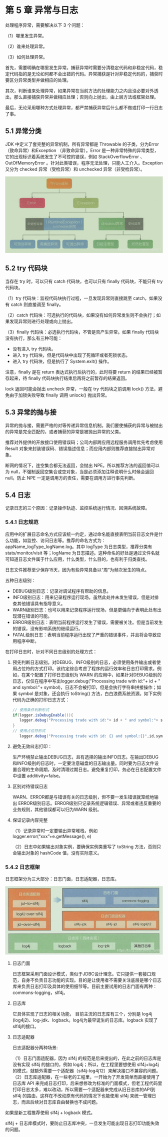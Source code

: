 # 第 5 章 异常与日志

处理程序异常，需要解决以下 3 个问题：

（1）哪里发生异常。

（2）谁来处理异常。

（3）如何处理异常。

首先，需要明确在哪里发生异常。捕获异常时需要分清稳定代码和非稳定代码，稳定代码指的是无论如何都不会出错的代码。异常捕获是针对非稳定代码的，捕获时要区分异常类型并做相应的处理。

其次，判断谁来处理异常，如果异常在当前方法的处理能力之内且没必要对外透出，那么直接捕获异常并做相应处理；否则向上抛出，由上层方法或框架处理。

最后，无论采用哪种方式处理异常，都严禁捕获异常后什么都不做或打印一行日志了事。

## 5.1 异常分类

JDK 中定义了套完整的异常机制，所有异常都是 Throwable 的子类，分为Error（致命异常）和Exception （非致命异常）。Error 是一种非常特殊的异常类型，它的出现标识着系统发生了不可控的错误，例如 StackOverflowError 、OutOfMemoryError 。针对此类错误，程序无法处理，只能人工介入。Exception 又分为 checked 异常（受检异常）和 unchecked 异常（非受检异常）。

![异常分类结构](图片/异常分类结构.png)

## 5.2 try 代码块

当存在 try 时，可以只有 catch 代码块，也可以只有 finally 代码块，不能只有 try 代码块。

（1）try 代码块：监视代码块执行过程，一旦发现异常则直接跳至 catch，如果没有 catch 则直接调至 finally。

（2）catch 代码块：可选执行的代码块，如果没有如何异常发生则不会执行；如果发现异常则进行处理或向上抛出。

（3）finally 代码块：必选执行代码块，不管是否产生异常。如果 finally 代码块没有执行，那么有三种可能：

- 没有进入 try 代码块。
- 进入 try 代码块，但是代码块中出现了死循环或者死锁状态。
- 进入 try 代码块，但是执行了 System.exit() 操作。

注意，finally 是在 return 表达式执行后执行的，此时将要 return 的结果已经被暂存起来，待 finally 代码块执行结束后再将之前暂存的结果返回。

lock 返回可能会抛出 uncheck 异常，一般在 try 代码块之前调用 lock() 方法，避免由于加锁失败导致 finally 调用 unlock() 抛出异常。

## 5.3 异常的抛与接

异常的抛与接，需要严格的对等传递异常信息机制。我们要使捕获的异常与被抛出的异常是完全匹配的，或者捕获的异常是被抛出异常的父类。

推荐对外提供的开放接口使用错误码；公司内部跨应用远程服务调用优先考虑使用 Result 对象来封装错误码、错误描述信息；而应用内部则推荐直接抛出异常对象。

断网的情况下，连空集合都无法返回，会抛出 NPE。所以推荐方法的返回值可以为 null，不强制返回空集合或空对象，当是必须添加注释说明什么时候会返回 null。防止 NPE 一定是调用方的责任，需要在调用方进行事先判断。

## 5.4 日志

记录日志的三个原因：记录操作轨迹、监控系统运行情况、回溯系统故障。

### 5.4.1 日志规范

应用中的扩展日志命名方式应该统一约定，通过命名能直接表明当前日志文件是什么功能，如监控、访问日志等。推荐的命名方式为： appName_logType_logName.log。其中 logType 为日志类型，推荐分类有 stats/monitor/visit 等；logName 为日志描述。这种命名的好处是通过文件名就可知道日志文件属于什么应用，什么类型，什么目的，也有利于归类查找。

日志文件推荐至少保存15天，因为有些异常具备以“周”为频次发生的特点。

五种日志级别：

- DEBUG级别日志：记录对调试程序有帮助的信息。
- INFO级别日志：用来记录程序运行现场，虽然此处并未发生错误，但是对排查其他错误具有指导意义。
- WARN级别日志：也可以用来记录程序运行现场，但是更偏向于表明此处有出现潜在错误的可能。
- ERROR级别日志：表明当前程序运行发生了错误，需要被关注。但是当前发生的错误，没有影响系统的继续运行。
- FATAL级别日志：表明当前程序运行出现了严重的错误事件，并且将会导致应用程序中断。

在打印日志时，针对不同日志级别的处理方式：

1. 预先判断日志级别。对DEBUG、INFO级别的日志，必须使用条件输出或者使用占位符的方式打印。该约定综合考虑了程序的运行效率和日志打印需求。例如，在某个配置了打印日志级别为 WARN 的应用中，如果针对DEBUG级别的日志，仅仅在程序中写出logger.debug("Processing trade with id:"+ id + " and symbol:"+ symbol)，日志不会被打印，但是会执行字符串拼接操作；如果 symbol 是对象，还会执行 toString() 方法，白白浪费系统资源。如下实例代码为正确的打印日志方式：

   ~~~java
   // 使用条件判断形式
   if(logger.isDebugEnable()){
      logger.debug("Processing trade with id:"+ id + " and symbol:"+ symbol);
   }
   // 使用占位符形式
      logger.debug("Processing trade with id: {} and symbol:{}",id,symbol);
   ~~~

2. 避免无效曰志打印：

   生产环境禁止输出DEBUG日志，且有选择的输出INFO日志。在输出DEBUG和INFO级别的日志时，一定要注意磁盘的日志输出量。同时要为日志文件设置合理的生命周期，及时清理过期日志。避免重复打印，务必在日志配置文件中设置 additivity=false。

3. 区别对待错误日志

   WARN、ERROR都是与错误有关的日志级别，但不要一发生错误就笼统地输出 ERROR级别日志。ERROR级别只记录系统逻辑错误、异常或者违反重要的业务规则，其他错误都可以归为WARN 级别。

4. 保证记录内容完整

   （1）记录异常时一定要输出异常堆栈，例如 logger.error(“xxx”+e.getMessage(), e)

   （2）日志中如果输出对象实例，要确保实例类重写了 toString 方法，否则只会输出对象的 hashCode 值，没有实际意义。

### 5.4.2 日志框架

日志框架分为三大部分：日志门面，日志适配器，日志库。

![日志结构框架](图片/日志结构框架.png)

1. 日志门面

   日志框架采用门面设计模式，类似于JDBC设计理念。它只提供一套接口规范，自身不负责日志功能的实现。目的是让使用者不需要关注底层是哪个日志库来负责日志打印及具体的使用细节等。目前主要试用的日志门面有两种：commons-logging，slf4j。

2. 日志库

   它具体实现了日志的相关功能， 目前主流的日志库有三个，分别是 log4j (log4j2)、log-jdk、logback。log4j为最早诞生的日志库。logback 实现了slf4j的接口。

3. 日志适配器

   日志适配器分两种场景:

   （1）日志门面适配器，因为 slf4j 的规范是后来提出的，在此之前的日志库是没有实现 slf4j 的接口的，例如 log4j；所以，在工程里要想使用 slf4j+log4j 的模式，就额外需要一个适配器（sif4j-log4j12）来解决接口不兼容的问题。
   （2）日志库适配器，在一些老的工程里，一开始为了开发简单而直接使用了日志库 API 来完成日志打印，后来想修改为标准的门面模式，但老工程代码里打印日志太多，难以改动，所以需要一个适配器来完成从旧日志库的API到 slf4j 的路由，这样在不改动原有代码的情况下也能使用 slf4j 来统一管理日志，而且后续对日志库自由替换也不成问题。

如果是新工程推荐使用 slf4j + logback 模式。

slf4j + 日志库模式时，要防止日志库冲突，一旦发生可能出现日志打印功能失效的问题。

